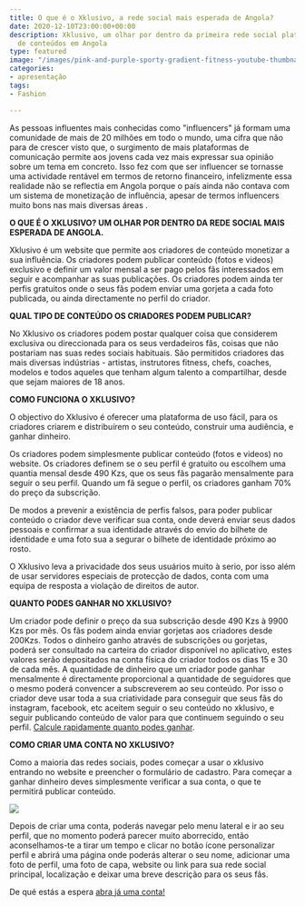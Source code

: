```yaml
---
title: O que é o Xklusivo, a rede social mais esperada de Angola?
date: 2020-12-10T23:00:00+00:00
description: Xklusivo, um olhar por dentro da primeira rede social plataforma de subscrição
  de conteúdos em Angola
type: featured
image: "/images/pink-and-purple-sporty-gradient-fitness-youtube-thumbnail.png"
categories:
- apresentação
tags:
- Fashion

---
```

As pessoas influentes mais conhecidas como "influencers" já formam uma comunidade de mais de 20 milhões em todo o mundo, uma cifra que não para de crescer visto que, o surgimento de mais plataformas de comunicação permite aos jovens cada vez mais expressar sua opinião sobre um tema em concreto. Isso fez com que ser influencer se tornasse uma actividade rentável em termos de retorno financeiro, infelizmente essa realidade não se reflectia em Angola porque o país ainda não contava com um sistema de monetização de influência, apesar de termos influencers muito bons nas mais diversas áreas . 

**O QUE É O XKLUSIVO? UM OLHAR POR DENTRO DA REDE SOCIAL MAIS ESPERADA DE ANGOLA.**

Xklusivo é um website que permite aos criadores de conteúdo monetizar a sua influência. Os criadores podem publicar conteúdo (fotos e videos) exclusivo e definir um valor mensal a ser pago pelos fãs interessados em seguir e acompanhar as suas publicações. Os criadores podem ainda ter perfis gratuitos onde o seus fãs podem enviar uma gorjeta a cada foto publicada, ou ainda directamente no perfil do criador.

**QUAL TIPO DE CONTEÚDO OS CRIADORES PODEM PUBLICAR?**

No Xklusivo os criadores podem postar qualquer coisa que considerem exclusiva ou direccionada para os seus verdadeiros fãs, coisas que não postariam nas suas redes sociais habituais. São permitidos criadores das mais diversas indústrias - artistas, instrutores fitness, chefs, coaches, modelos e todos aqueles que tenham algum talento a compartilhar, desde que sejam maiores de 18 anos.

**COMO FUNCIONA O XKLUSIVO?**

O objectivo do Xklusivo é oferecer uma plataforma de uso fácil, para os criadores criarem e distribuírem o seu conteúdo, construir uma audiência, e ganhar dinheiro. 

Os criadores podem simplesmente publicar conteúdo (fotos e videos) no website. Os criadores definem se o seu perfil é gratuito ou escolhem uma quantia mensal desde 490 Kzs, que os seus fãs pagarão mensalmente para seguir o seu perfil. Quando um fã segue o perfil, os criadores ganham 70% do preço da subscrição.

De modos a prevenir a existência de perfis falsos, para poder publicar conteúdo o criador deve verificar sua conta, onde deverá enviar seus dados pessoais e confirmar a sua identidade através do envio do bilhete de identidade e uma foto sua a segurar o bilhete de identidade próximo ao rosto.

O Xklusivo leva a privacidade dos seus usuários muito à serio, por isso além de usar servidores especiais de protecção de dados, conta com uma equipa de resposta a violação de direitos de autor.

**QUANTO PODES GANHAR NO XKLUSIVO?**

Um criador pode definir o preço da sua subscrição desde 490 Kzs à 9900 Kzs por mês. Os fãs podem ainda enviar gorjetas aos criadores desde 200Kzs. Todos o dinheiro ganho através de subscrições ou gorjetas, poderá ser consultado na carteira do criador disponível no aplicativo, estes valores serão depositados na conta física do criador todos os dias 15 e 30 de cada mês. A quantidade de dinheiro que um criador pode ganhar mensalmente é directamente proporcional a quantidade de seguidores que o mesmo poderá convencer a subscreverem ao seu conteúdo. Por isso o criador deve usar toda a sua criatividade para conseguir que seus fãs do instagram, facebook, etc aceitem seguir o seu conteúdo no xklusivo, e seguir publicando conteúdo de valor para que continuem seguindo o seu perfil. [Calcule rapidamente quanto podes ganhar](https://www.xklusivo.com/how "Quanto podes ganhar?").

**COMO CRIAR UMA CONTA NO XKLUSIVO?**

Como a maioria das redes sociais, podes começar a usar o xklusivo entrando no website e preencher o formulário de cadastro. Para começar a ganhar dinheiro deves simplesmente verificar a sua conta, o que te permitirá publicar conteúdo.

![](/images/www-xklusivo-com_-iphone-6_7_8.png) 

Depois de criar uma conta, poderás navegar pelo menu lateral e ir ao seu perfil, que no momento poderá parecer muito aborrecido, então aconselhamos-te a tirar um tempo e clicar no botão ícone personalizar perfil e abrirá uma página onde poderás alterar o seu nome, adicionar uma foto de perfil, uma foto de capa, website ou link para sua rede social principal, localização e deixar uma breve descrição para os seus fãs.

De qué estás a espera [abra já uma conta!](https://www.xklusivo.com "abrir conta")